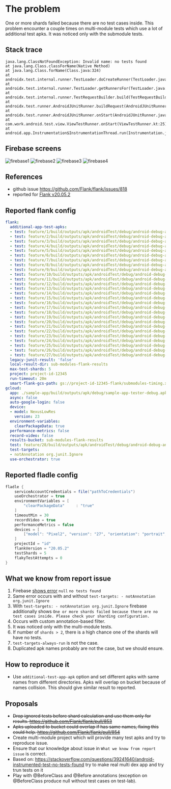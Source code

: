 # The problem
One or more shards failed because there are no test cases inside. This problem encounter a couple times on multi-module tests which use a lot of additional test apks. It was noticed only with the submodule tests.

## Stack trace
```
java.lang.ClassNotFoundException: Invalid name: no tests found
at java.lang.Class.classForName(Native Method)
at java.lang.Class.forName(Class.java:324)
at androidx.test.internal.runner.TestLoader.doCreateRunner(TestLoader.java:72)
at androidx.test.internal.runner.TestLoader.getRunnersFor(TestLoader.java:104)
at androidx.test.internal.runner.TestRequestBuilder.build(TestRequestBuilder.java:793)
at androidx.test.runner.AndroidJUnitRunner.buildRequest(AndroidJUnitRunner.java:547)
at androidx.test.runner.AndroidJUnitRunner.onStart(AndroidJUnitRunner.java:390)
at com.work.android.test.view.ViewTestRunner.onStart(ViewTestRunner.kt:25)
at android.app.Instrumentation$InstrumentationThread.run(Instrumentation.java:1879)
```

## Firebase screens
![firebase1](https://user-images.githubusercontent.com/1173057/83044337-e4f21e80-9ff8-11ea-908a-b742f0431ab8.png)
![firebase2](https://user-images.githubusercontent.com/74583/83170210-0a4e5d80-a0c9-11ea-8011-08513ad281d8.png)
![firebase3](https://user-images.githubusercontent.com/74583/83170254-1b976a00-a0c9-11ea-8b7b-d689e9c086c1.png)
![firebase4](https://user-images.githubusercontent.com/74583/83170280-25b96880-a0c9-11ea-8296-12d7c9ad28cf.png)

## References
* github issue https://github.com/Flank/flank/issues/818
* reported for [Flank v20.05.2](https://github.com/Flank/flank/releases/tag/v20.05.2)

## Reported flank config
```yaml
flank:
  additional-app-test-apks:
  - test: feature/1/build/outputs/apk/androidTest/debug/android-debug-androidTest.apk
  - test: feature/2/build/outputs/apk/androidTest/debug/android-debug-androidTest.apk
  - test: feature/3/build/outputs/apk/androidTest/debug/android-debug-androidTest.apk
  - test: feature/4/build/outputs/apk/androidTest/debug/android-debug-androidTest.apk
  - test: feature/5/build/outputs/apk/androidTest/debug/android-debug-androidTest.apk
  - test: feature/6/build/outputs/apk/androidTest/debug/android-debug-androidTest.apk
  - test: feature/7/build/outputs/apk/androidTest/debug/android-debug-androidTest.apk
  - test: feature/8/build/outputs/apk/androidTest/debug/android-debug-androidTest.apk
  - test: feature/9/build/outputs/apk/androidTest/debug/android-debug-androidTest.apk
  - test: feature/10/build/outputs/apk/androidTest/debug/android-debug-androidTest.apk
  - test: feature/11/build/outputs/apk/androidTest/debug/android-debug-androidTest.apk
  - test: feature/12/build/outputs/apk/androidTest/debug/android-debug-androidTest.apk
  - test: feature/13/build/outputs/apk/androidTest/debug/android-debug-androidTest.apk
  - test: feature/14/build/outputs/apk/androidTest/debug/android-debug-androidTest.apk
  - test: feature/15/build/outputs/apk/androidTest/debug/android-debug-androidTest.apk
  - test: feature/16/build/outputs/apk/androidTest/debug/android-debug-androidTest.apk
  - test: feature/17/build/outputs/apk/androidTest/debug/android-debug-androidTest.apk
  - test: feature/18/build/outputs/apk/androidTest/debug/android-debug-androidTest.apk
  - test: feature/19/build/outputs/apk/androidTest/debug/android-debug-androidTest.apk
  - test: feature/20/build/outputs/apk/androidTest/debug/android-debug-androidTest.apk
  - test: feature/21/build/outputs/apk/androidTest/debug/android-debug-androidTest.apk
  - test: feature/22/build/outputs/apk/androidTest/debug/android-debug-androidTest.apk
  - test: feature/23/build/outputs/apk/androidTest/debug/android-debug-androidTest.apk
  - test: feature/24/build/outputs/apk/androidTest/debug/android-debug-androidTest.apk
  - test: feature/25/build/outputs/apk/androidTest/debug/android-debug-androidTest.apk
  - test: feature/26/build/outputs/apk/androidTest/debug/android-debug-androidTest.apk
  - test: feature/27/build/outputs/apk/androidTest/debug/android-debug-androidTest.apk
  legacy-junit-result: 'false'
  local-result-dir: sub-modules-flank-results
  max-test-shards: 5
  project: project-id-12345
  run-timeout: 20m
  smart-flank-gcs-path: gs://project-id-12345-flank/submodules-timing.xml
gcloud:
  app: ./sample-app/build/outputs/apk/debug/sample-app-tester-debug.apk
  async: false
  auto-google-login: false
  device:
  - model: NexusLowRes
    version: 23
  environment-variables:
    clearPackageData: true
  performance-metrics: false
  record-video: false
  results-bucket: sub-modules-flank-results
  test: feature/28/build/outputs/apk/androidTest/debug/android-debug-androidTest.apk
  test-targets:
  - notAnnotation org.junit.Ignore
  use-orchestrator: true
```

## Reported fladle config
```groovy
fladle {
    serviceAccountCredentials = file("pathToCredentials")
    useOrchestrator = true
    environmentVariables = [
        "clearPackageData"     : "true"
    ]
    timeoutMin = 30
    recordVideo = true
    performanceMetrics = false
    devices = [
        ["model": "Pixel2", "version": "27", "orientation": "portrait", "locale": "en"]
    ]
    projectId = "id"
    flankVersion = "20.05.2"
    testShards = 5
    flakyTestAttempts = 0
}
```

## What we know from report issue
1. Firebase [shows error](https://user-images.githubusercontent.com/74583/83170254-1b976a00-a0c9-11ea-8b7b-d689e9c086c1.png) `null` `no tests found`
2. Same error occurs with and without `test-targets: - notAnnotation org.junit.Ignore`
3. With `test-targets: - notAnnotation org.junit.Ignore` firebase additionally shows `One or more shards failed because there are no test cases inside. Please check your sharding configuration.`
4. Occurs with custom annotation-based filter.
5. It was noticed only with the multi-module tests.
6. If number of `shards > 2`, there is a high chance one of the shards will have no tests.
7. `test-targets-always-run` is not the case.
8. Duplicated apk names probably are not the case, but we should ensure.

## How to reproduce it
* Use `additional-test-app-apk` option and set different apks with same names from different directories. Apks will overlap on bucket because of names collision. This should give similar result to reported.  

## Proposals
* ~~Drop ignored tests before shard calculation and use them only for results. https://github.com/Flank/flank/pull/853~~
* ~~Apks uploaded to bucket could overlap if has same names, fixing this could help. https://github.com/Flank/flank/pull/854~~
* Create multi-module project which will provide many test apks and try to reproduce issue.
* Ensure that our knowledge about issue in `What we know from report issue` is correct.
* Based on: https://stackoverflow.com/questions/39241640/android-instrumented-test-no-tests-found try to make real multi dex app and try trun tests on it
* Play with @BeforeClass and @Before annotations (exception on @BeforeClass produce null without test cases on test-lab).
